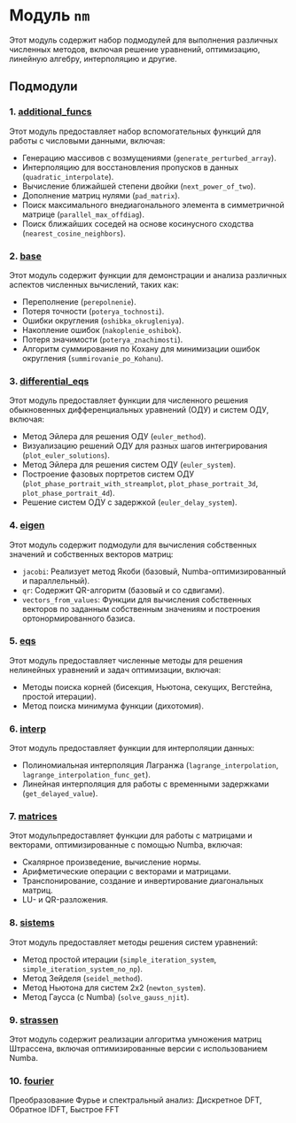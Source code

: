 # Модуль `nm`

Этот модуль содержит набор подмодулей для выполнения различных численных методов, включая решение уравнений, оптимизацию, линейную алгебру, интерполяцию и другие.

## Подмодули

### 1. [additional_funcs](https://github.com/Ackrome/matplobblib/tree/master/matplobblib/nm/additional_funcs#readme)

Этот модуль  предоставляет набор вспомогательных функций для работы с числовыми данными, включая:

- Генерацию массивов с возмущениями (`generate_perturbed_array`).
- Интерполяцию для восстановления пропусков в данных (`quadratic_interpolate`).
- Вычисление ближайшей степени двойки (`next_power_of_two`).
- Дополнение матриц нулями (`pad_matrix`).
- Поиск максимального внедиагонального элемента в симметричной матрице (`parallel_max_offdiag`).
- Поиск ближайших соседей на основе косинусного сходства (`nearest_cosine_neighbors`).

### 2. [base](https://github.com/Ackrome/matplobblib/tree/master/matplobblib/nm/base#readme)

Этот модуль  содержит функции для демонстрации и анализа различных аспектов численных вычислений, таких как:

- Переполнение (`perepolnenie`).
- Потеря точности (`poterya_tochnosti`).
- Ошибки округления (`oshibka_okrugleniya`).
- Накопление ошибок (`nakoplenie_oshibok`).
- Потеря значимости (`poterya_znachimosti`).
- Алгоритм суммирования по Кохану для минимизации ошибок округления (`summirovanie_po_Kohanu`).

### 3. [differential_eqs](https://github.com/Ackrome/matplobblib/tree/master/matplobblib/nm/differential_eqs#readme)

Этот модуль  предоставляет функции для численного решения обыкновенных дифференциальных уравнений (ОДУ) и систем ОДУ, включая:

- Метод Эйлера для решения ОДУ (`euler_method`).
- Визуализацию решений ОДУ для разных шагов интегрирования (`plot_euler_solutions`).
- Метод Эйлера для решения систем ОДУ (`euler_system`).
- Построение фазовых портретов систем ОДУ (`plot_phase_portrait_with_streamplot`, `plot_phase_portrait_3d`, `plot_phase_portrait_4d`).
- Решение систем ОДУ с задержкой (`euler_delay_system`).

### 4. [eigen](https://github.com/Ackrome/matplobblib/tree/master/matplobblib/nm/eigen#readme)

Этот модуль содержит подмодули для вычисления собственных значений и собственных векторов матриц:

- `jacobi`: Реализует метод Якоби (базовый, Numba-оптимизированный и параллельный).
- `qr`: Содержит QR-алгоритм (базовый и со сдвигами).
- `vectors_from_values`: Функции для вычисления собственных векторов по заданным собственным значениям и построения ортонормированного базиса.

### 5. [eqs](https://github.com/Ackrome/matplobblib/tree/master/matplobblib/nm/eqs#readme)

Этот модуль предоставляет численные методы для решения нелинейных уравнений и задач оптимизации, включая:

- Методы поиска корней (бисекция, Ньютона, секущих, Вегстейна, простой итерации).
- Метод поиска минимума функции (дихотомия).

### 6. [interp](https://github.com/Ackrome/matplobblib/tree/master/matplobblib/nm/interp#readme)

Этот модуль  предоставляет функции для интерполяции данных:

- Полиномиальная интерполяция Лагранжа (`lagrange_interpolation`, `lagrange_interpolation_func_get`).
- Линейная интерполяция для работы с временными задержками (`get_delayed_value`).

### 7. [matrices](https://github.com/Ackrome/matplobblib/tree/master/matplobblib/nm/matrices#readme)

Этот модульпредоставляет функции для работы с матрицами и векторами, оптимизированные с помощью Numba, включая:

- Скалярное произведение, вычисление нормы.
- Арифметические операции с векторами и матрицами.
- Транспонирование, создание и инвертирование диагональных матриц.
- LU- и QR-разложения.

### 8. [sistems](https://github.com/Ackrome/matplobblib/tree/master/matplobblib/nm/sistems#readme)

Этот модуль предоставляет методы решения систем уравнений:

- Метод простой итерации (`simple_iteration_system`, `simple_iteration_system_no_np`).
- Метод Зейделя (`seidel_method`).
- Метод Ньютона для систем 2x2 (`newton_system`).
- Метод Гаусса (с Numba) (`solve_gauss_njit`).

### 9. [strassen](https://github.com/Ackrome/matplobblib/tree/master/matplobblib/nm/strassen#readme)

Этот модуль содержит реализации алгоритма умножения матриц Штрассена, включая оптимизированные версии с использованием Numba.

### 10. [fourier](https://github.com/Ackrome/matplobblib/tree/master/matplobblib/nm/fourier#readme)

Преобразование Фурье и спектральный анализ: Дискретное DFT, Обратное IDFT, Быстрое FFT